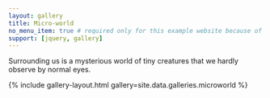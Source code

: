 ```yaml
---
layout: gallery
title: Micro-world
no_menu_item: true # required only for this example website because of menu construction
support: [jquery, gallery]
---
```


Surrounding us is a mysterious world of tiny creatures that we hardly observe by normal eyes.

{% include gallery-layout.html gallery=site.data.galleries.microworld %}
